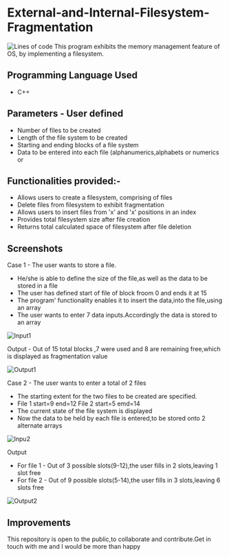 # External-and-Internal-Filesystem-Fragmentation
![Lines of code](https://img.shields.io/tokei/lines/github/NoelV11/External-and-Internal-Filesystem-Fragmentation)
This program exhibits the memory management feature of OS, by implementing a filesystem.

## Programming Language Used

- C++

## Parameters - User defined

- Number of files to be created
- Length of the file system to be created
- Starting and ending blocks of a file system
- Data to be entered into each file (alphanumerics,alphabets or numerics or 

## Functionalities provided:-
- Allows users to create a filesystem, comprising of files
- Delete files from filesystem to exhibit fragmentation
- Allows users to insert files from 'x' and 'x' positions in an index
- Provides total filesystem size after file creation
- Returns total calculated space of filesystem after file deletion

## Screenshots

Case 1 - The user wants to store a file.
- He/she is able to define the size of the file,as well as the data to be stored in a file
- The user has defined start of file of block froom 0 and ends it at 15
- The program' functionality enables it to insert the data,into the file,using an array
- The user wants to enter 7 data inputs.Accordingly the data is stored to an array

![Input1](https://user-images.githubusercontent.com/77625109/122107686-f6db7500-ce38-11eb-9273-e7db2b20a798.png)

Output -  Out of 15 total blocks ,7 were used and 8 are remaining free,which is displayed as fragmentation value

![Output1](https://user-images.githubusercontent.com/77625109/122107704-fe028300-ce38-11eb-9962-e0e6574e6e9b.png)

Case 2 - The user wants to enter a total of 2 files
- The starting extent for the two files to be created are specified.    
- File 1 start=9    end=12            File 2 start=5    emd=14
- The current state of the file system is displayed
- Now the data to be held by each file is entered,to be stored onto 2 alternate arrays

![Inpu2](https://user-images.githubusercontent.com/77625109/122107722-02c73700-ce39-11eb-84ed-3bb89022858f.png)

Output 
- For file 1 - Out of 3 possible slots(9-12),the user fills in 2 slots,leaving 1 slot free
- For file 2 - Out of 9 possible slots(5-14),the user fills in 3 slots,leaving 6 slots free
   

![Output2](https://user-images.githubusercontent.com/77625109/122107741-065abe00-ce39-11eb-9080-5637687c884d.png)

## Improvements

This repository is open to the public,to collaborate and contribute.Get in touch with me and I would be more than happy
